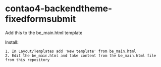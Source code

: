 # contao4-backendtheme-fixedformsubmit

Add this to the be_main.html template



Install:
```
1. In Layout/Templates add 'New template' from be_main.html
2. Edit the be_main.html and take content from the be_main.html file from this repository 
```


